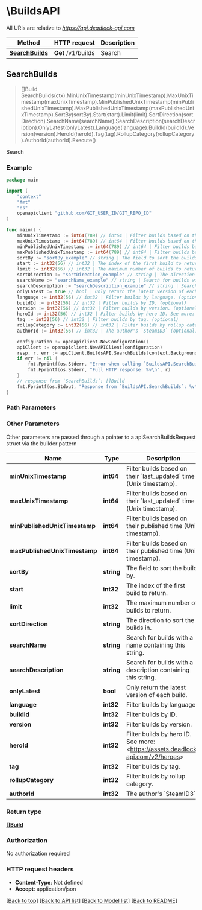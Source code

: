 # \BuildsAPI

All URIs are relative to *https://api.deadlock-api.com*

Method | HTTP request | Description
------------- | ------------- | -------------
[**SearchBuilds**](BuildsAPI.md#SearchBuilds) | **Get** /v1/builds | Search



## SearchBuilds

> []Build SearchBuilds(ctx).MinUnixTimestamp(minUnixTimestamp).MaxUnixTimestamp(maxUnixTimestamp).MinPublishedUnixTimestamp(minPublishedUnixTimestamp).MaxPublishedUnixTimestamp(maxPublishedUnixTimestamp).SortBy(sortBy).Start(start).Limit(limit).SortDirection(sortDirection).SearchName(searchName).SearchDescription(searchDescription).OnlyLatest(onlyLatest).Language(language).BuildId(buildId).Version(version).HeroId(heroId).Tag(tag).RollupCategory(rollupCategory).AuthorId(authorId).Execute()

Search



### Example

```go
package main

import (
	"context"
	"fmt"
	"os"
	openapiclient "github.com/GIT_USER_ID/GIT_REPO_ID"
)

func main() {
	minUnixTimestamp := int64(789) // int64 | Filter builds based on their `last_updated` time (Unix timestamp). (optional)
	maxUnixTimestamp := int64(789) // int64 | Filter builds based on their `last_updated` time (Unix timestamp). (optional)
	minPublishedUnixTimestamp := int64(789) // int64 | Filter builds based on their published time (Unix timestamp). (optional)
	maxPublishedUnixTimestamp := int64(789) // int64 | Filter builds based on their published time (Unix timestamp). (optional)
	sortBy := "sortBy_example" // string | The field to sort the builds by. (optional)
	start := int32(56) // int32 | The index of the first build to return. (optional)
	limit := int32(56) // int32 | The maximum number of builds to return. (optional) (default to 100)
	sortDirection := "sortDirection_example" // string | The direction to sort the builds in. (optional)
	searchName := "searchName_example" // string | Search for builds with a name containing this string. (optional)
	searchDescription := "searchDescription_example" // string | Search for builds with a description containing this string. (optional)
	onlyLatest := true // bool | Only return the latest version of each build. (optional)
	language := int32(56) // int32 | Filter builds by language. (optional)
	buildId := int32(56) // int32 | Filter builds by ID. (optional)
	version := int32(56) // int32 | Filter builds by version. (optional)
	heroId := int32(56) // int32 | Filter builds by hero ID. See more: <https://assets.deadlock-api.com/v2/heroes> (optional)
	tag := int32(56) // int32 | Filter builds by tag. (optional)
	rollupCategory := int32(56) // int32 | Filter builds by rollup category. (optional)
	authorId := int32(56) // int32 | The author's `SteamID3` (optional)

	configuration := openapiclient.NewConfiguration()
	apiClient := openapiclient.NewAPIClient(configuration)
	resp, r, err := apiClient.BuildsAPI.SearchBuilds(context.Background()).MinUnixTimestamp(minUnixTimestamp).MaxUnixTimestamp(maxUnixTimestamp).MinPublishedUnixTimestamp(minPublishedUnixTimestamp).MaxPublishedUnixTimestamp(maxPublishedUnixTimestamp).SortBy(sortBy).Start(start).Limit(limit).SortDirection(sortDirection).SearchName(searchName).SearchDescription(searchDescription).OnlyLatest(onlyLatest).Language(language).BuildId(buildId).Version(version).HeroId(heroId).Tag(tag).RollupCategory(rollupCategory).AuthorId(authorId).Execute()
	if err != nil {
		fmt.Fprintf(os.Stderr, "Error when calling `BuildsAPI.SearchBuilds``: %v\n", err)
		fmt.Fprintf(os.Stderr, "Full HTTP response: %v\n", r)
	}
	// response from `SearchBuilds`: []Build
	fmt.Fprintf(os.Stdout, "Response from `BuildsAPI.SearchBuilds`: %v\n", resp)
}
```

### Path Parameters



### Other Parameters

Other parameters are passed through a pointer to a apiSearchBuildsRequest struct via the builder pattern


Name | Type | Description  | Notes
------------- | ------------- | ------------- | -------------
 **minUnixTimestamp** | **int64** | Filter builds based on their &#x60;last_updated&#x60; time (Unix timestamp). | 
 **maxUnixTimestamp** | **int64** | Filter builds based on their &#x60;last_updated&#x60; time (Unix timestamp). | 
 **minPublishedUnixTimestamp** | **int64** | Filter builds based on their published time (Unix timestamp). | 
 **maxPublishedUnixTimestamp** | **int64** | Filter builds based on their published time (Unix timestamp). | 
 **sortBy** | **string** | The field to sort the builds by. | 
 **start** | **int32** | The index of the first build to return. | 
 **limit** | **int32** | The maximum number of builds to return. | [default to 100]
 **sortDirection** | **string** | The direction to sort the builds in. | 
 **searchName** | **string** | Search for builds with a name containing this string. | 
 **searchDescription** | **string** | Search for builds with a description containing this string. | 
 **onlyLatest** | **bool** | Only return the latest version of each build. | 
 **language** | **int32** | Filter builds by language. | 
 **buildId** | **int32** | Filter builds by ID. | 
 **version** | **int32** | Filter builds by version. | 
 **heroId** | **int32** | Filter builds by hero ID. See more: &lt;https://assets.deadlock-api.com/v2/heroes&gt; | 
 **tag** | **int32** | Filter builds by tag. | 
 **rollupCategory** | **int32** | Filter builds by rollup category. | 
 **authorId** | **int32** | The author&#39;s &#x60;SteamID3&#x60; | 

### Return type

[**[]Build**](Build.md)

### Authorization

No authorization required

### HTTP request headers

- **Content-Type**: Not defined
- **Accept**: application/json

[[Back to top]](#) [[Back to API list]](../README.md#documentation-for-api-endpoints)
[[Back to Model list]](../README.md#documentation-for-models)
[[Back to README]](../README.md)

